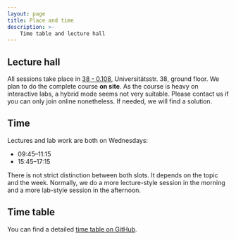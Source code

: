 ```yaml
---
layout: page
title: Place and time
description: >-
    Time table and lecture hall
---
```


## Lecture hall

All sessions take place in [38 - 0.108](https://campus.uni-stuttgart.de/cusonline/pl/ui/$ctx;lang=de/ris.ris?corg=14&pActionFlag=A&pQuellGeogrBTypNr=5&pQuellGeogrBerNr=&pZielGeogrBTypNr=5&pZielGeogrBerNr=6050009&pDummySelectBox=&pAnsichtNr=&pKombinationNr=&pZoomFaktor=&pRaster=&pRaumPKs=&pVirtGeogrBerPKs=&pCoordsX=&pCoordsY=&pVirtChildGeogrBerNr=&pRaumNr=7040&pShowEinzelraum=J), Universitätsstr. 38, ground floor.
We plan to do the complete course **on site**. As the course is heavy on interactive labs, a hybrid mode seems not very suitable. Please contact us if you can only join online nonetheless. If needed, we will find a solution.

## Time

Lectures and lab work are both on Wednesdays:

* 09:45–11:15
* 15:45–17:15

There is not strict distinction between both slots. It depends on the topic and the week. Normally, we do a more lecture-style session in the morning and a more lab-style session in the afternoon.

## Time table

You can find a detailed [time table on GitHub](https://github.com/Simulation-Software-Engineering/Lecture-Material/blob/main/timetable.md).

